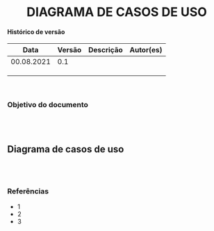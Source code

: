 # <center> DIAGRAMA DE CASOS DE USO

#### Histórico de versão<br>

|    Data    | Versão | Descrição | Autor(es)|
| ---------- | ------ | --------- | -------- |
| 00.08.2021 |   0.1  |  |  |
|||||
|||||
|||||
<br>

### Objetivo do documento

<div align="justify">

<br><br></div>

## Diagrama de casos de uso

<div align="justify">

<br><br></div>

### Referências
<!-- se tiver referencias -->
- 1
- 2
- 3
